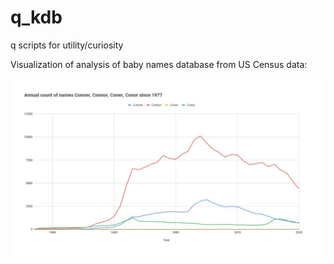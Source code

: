 # q_kdb
q scripts for utility/curiosity

Visualization of analysis of baby names database from US Census data:

![alt text](https://github.com/conner-mcnicholas/q_kdb/blob/main/babynames/connerplots.png?raw=true)
